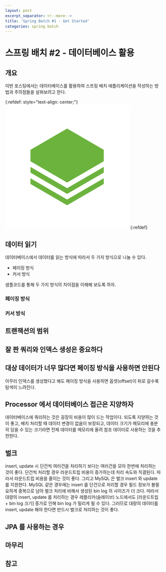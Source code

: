 ```yaml
---
layout: post
excerpt_separator: <!--more-->
title: 'Spring Batch #1 - Get Started'
categories: spring batch
---
```


# 스프링 배치 #2 - 데이터베이스 활용
## 개요

이번 포스팅에서는 데이터베이스를 활용하여 스프링 배치 애플리케이션을 작성하는 방법과 주의점들을 살펴보려고 한다.

{:refdef: style="text-align: center;"}
![spring batch](/assets/spring-batch.png)
{:refdef}
<!--more-->

## 데이터 읽기

데이터베이스에서 데이터를 읽는 방식에 따라서 두 가지 방식으로 나눌 수 있다.

* 페이징 방식
* 커서 방식

샘플코드를 통해 두 가지 방식의 차이점을 이해해 보도록 하자.

### 페이징 방식

### 커서 방식

## 트랜잭션의 범위

## 잘 짠 쿼리와 인덱스 생성은 중요하다

## 대상 데이터가 너무 많다면 페이징 방식을 사용하면 안된다

아무리 인덱스를 생성했다고 해도 페이징 방식을 사용하면 옵셋(offset)이 뒤로 갈수록 탐색이 느려진다. 

## Processor 에서 데이터베이스 접근은 지양하자

데이터베이스에 쿼리하는 것은 굉장히 비용이 많이 드는 작업이다. 되도록 지양하는 것이 좋고, 배치 처리할 때 데이터 변경이 없음이 보장되고, 데이터 크기가 
메모리에 충분히 담을 수 있는 크기라면 전체 데이터를 메모리에 올려 참조 데이터로 사용하는 것을 추천한다. 

## 벌크

insert, update 시 단건씩 여러건을 처리하기 보다는 여러건을 모아 한번에 처리하는 것이 좋다. 단건씩 처리할 경우 라운드트립 비용이 증가하는데 처리 
속도와 직결된다. 따라서 라운드트립 비용을 줄이는 것이 좋다. 그리고 MySQL 은 벌크 insert 와 update 를 지원한다. MySQL 같은 경우에는 insert 를 
단건으로 처리할 경우 필드 정보가 불필요하게 중복으로 남아 벌크 처리에 비해서 생성된 bin log 의 사이즈가 더 크다. 따라서 대량의 insert, update 를 
처리하는 경우 레플리카(슬레이브) 노드에서도 [라운드트립 + bin log 크기] 증가로 인해 bin log 가 밀리게 될 수 있다. 그러므로 대량의 데이터를 insert, 
update 해야 한다면 반드시 벌크로 처리하는 것이 좋다. 

## JPA 를 사용하는 경우



## 마무리

## 참고

